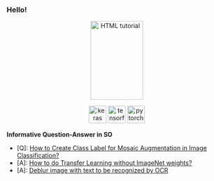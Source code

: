 ### Hello!

<p align="center">
  
<a href="https://stackoverflow.com/users/9215780/m-innat?tab=profile">
    <img src="https://github-readme-stackoverflow.vercel.app/?userID=9215780" alt="HTML tutorial" width="120" height="180"/>
</a>
 
</p>

<p align="center">
  <img src="https://github.com/valohai/ml-logos/blob/master/keras.svg" alt="keras" width="40" height="40"/> 
  <img src="https://www.vectorlogo.zone/logos/tensorflow/tensorflow-icon.svg" alt="tensorflow" width="40" height="40"/> 
  <img src="https://www.vectorlogo.zone/logos/pytorch/pytorch-icon.svg" alt="pytorch" width="40" height="40"/> 
</p>

**Informative Question-Answer in SO**

 - [Q]: [How to Create Class Label for Mosaic Augmentation in Image Classification?](https://stackoverflow.com/questions/65181294/how-to-create-class-label-for-mosaic-augmentation-in-image-classification)
 - [A]: [How to do Transfer Learning without ImageNet weights?](https://stackoverflow.com/questions/65136547/how-to-do-transfer-learning-without-imagenet-weights/65137708#65137708)
 - [A]: [Deblur image with text to be recognized by OCR](https://stackoverflow.com/questions/48674106/deblur-image-with-text-to-be-recognized-by-ocr/64843044#64843044)
 
 
 






